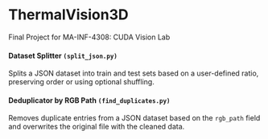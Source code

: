 # ThermalVision3D
Final Project for MA-INF-4308: CUDA Vision Lab

#### Dataset Splitter `(split_json.py)` 
Splits a JSON dataset into train and test sets based on a user-defined ratio, preserving order or using optional shuffling.

#### Deduplicator by RGB Path  `(find_duplicates.py)`
Removes duplicate entries from a JSON dataset based on the `rgb_path` field and overwrites the original file with the cleaned data.
